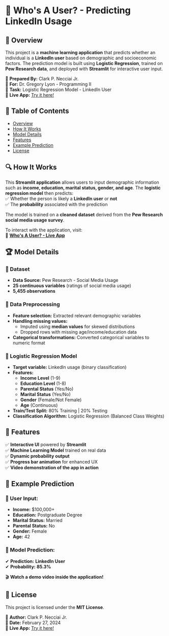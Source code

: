 # 🧠 Who's A User? - Predicting LinkedIn Usage  

## 🚀 Overview  
This project is a **machine learning application** that predicts whether an individual is a **LinkedIn user** based on demographic and socioeconomic factors. The prediction model is built using **Logistic Regression**, trained on **Pew Research data**, and deployed with **Streamlit** for interactive user input.  

📌 **Prepared By:** Clark P. Necciai Jr.  
📌 **For:** Dr. Gregory Lyon - Programming II  
📌 **Task:** Logistic Regression Model - LinkedIn User  
📌 **Live App:** [Try it here!](https://linkedin-app-cnecciai.streamlit.app/)  

## 📖 Table of Contents  
- [Overview](#-overview)  
- [How It Works](#-how-it-works)  
- [Model Details](#-model-details)  
- [Features](#-features)  
- [Example Prediction](#-example-prediction)  
- [License](#-license)  

## 🔍 How It Works  
This **Streamlit application** allows users to input demographic information such as **income, education, marital status, gender, and age**. The **logistic regression model** then predicts:  
✅ Whether the person is likely a **LinkedIn user** or **not**  
✅ The **probability** associated with the prediction  

The model is trained on a **cleaned dataset** derived from the **Pew Research social media usage survey**.  

To interact with the application, visit:  
🔗 **[Who's A User? - Live App](https://linkedin-app-cnecciai.streamlit.app/)**  

## 🏆 Model Details  

### 📌 Dataset  
- **Data Source:** Pew Research - Social Media Usage  
- **25 continuous variables** (ratings of social media usage)  
- **5,455 observations**  

### 📌 Data Preprocessing  
- **Feature selection:** Extracted relevant demographic variables  
- **Handling missing values:**  
  - Imputed using **median values** for skewed distributions  
  - Dropped rows with missing age/income/education data  
- **Categorical transformations:** Converted categorical variables to numeric format  

### 📌 Logistic Regression Model  
- **Target variable:** LinkedIn usage (binary classification)  
- **Features:**  
  - **Income Level** (1-9)  
  - **Education Level** (1-8)  
  - **Parental Status** (Yes/No)  
  - **Marital Status** (Yes/No)  
  - **Gender** (Female/Not Female)  
  - **Age** (Continuous)  
- **Train/Test Split:** 80% Training | 20% Testing  
- **Classification Algorithm:** Logistic Regression (Balanced Class Weights)  

## 🌟 Features  
✅ **Interactive UI** powered by **Streamlit**  
✅ **Machine Learning Model** trained on real data  
✅ **Dynamic probability output**  
✅ **Progress bar animation** for enhanced UX  
✅ **Video demonstration of the app in action**  

## 🎥 Example Prediction  

### 🔹 User Input:  
- **Income:** $100,000+  
- **Education:** Postgraduate Degree  
- **Marital Status:** Married  
- **Parental Status:** No  
- **Gender:** Female  
- **Age:** 42  

### 🔹 Model Prediction:  
✔ **Prediction:** **LinkedIn User**  
✔ **Probability:** **85.3%**  

🎬 **Watch a demo video inside the application!**  

## 📜 License  
This project is licensed under the **MIT License**.  

📌 **Author:** Clark P. Necciai Jr.  
📌 **Date:** February 27, 2024  
📌 **Live App:** [Try it here!](https://linkedin-app-cnecciai.streamlit.app/)  
